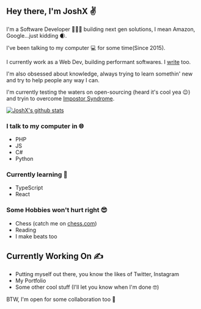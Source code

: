 ## Hey there, I'm JoshX ✌️️️
I'm a Software Developer 👨🏼‍💻 building next gen solutions, I mean Amazon, Google...just kidding 🌒.

I've been talking to my computer 💻 for some time(Since 2015).

I currently work as a Web Dev, building performant softwares. I [write](https://hashnode.com/@joshdev) too.

I'm also obsessed about knowledge, always trying to learn somethin' new and try to help people any way I can.

I'm currently testing the waters on open-sourcing (heard it's cool yea 😉) and tryin to overcome [Impostor Syndrome](https://en.wikipedia.org/wiki/Impostor_syndrome).

[![JoshX's github stats](https://github-readme-stats.vercel.app/api?username=jcalmcrasher&show_icons=true&title_color=fff&icon_color=79ff97&text_color=9f9f9f&bg_color=151515)](https://github.com/jcalmcrasher/github-readme-stats)

### I talk to my computer in 🌐
- PHP
- JS
- C#
- Python

### Currently learning 📖
- TypeScript
- React

### Some Hobbies won't hurt right 😎
- Chess (catch me on [chess.com](https://www.chess.com/member/joshxtreme))
- Reading
- I make beats too

## Currently Working On ✍️
- Putting myself out there, you know the likes of Twitter, Instagram
 - My Portfolio
 - Some other cool stuff (I'll let you know when I'm done 🤓)

BTW, I'm open for some collaboration too 🤝
